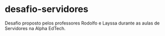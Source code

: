 # desafio-servidores
Desafio proposto pelos professores Rodolfo e Layssa durante as aulas de Servidores na Alpha EdTech.
